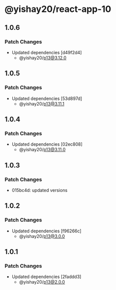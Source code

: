 # @yishay20/react-app-10

## 1.0.6

### Patch Changes

- Updated dependencies [d49f2d4]
  - @yishay20/p13@3.12.0

## 1.0.5

### Patch Changes

- Updated dependencies [53d897d]
  - @yishay20/p13@3.11.1

## 1.0.4

### Patch Changes

- Updated dependencies [02ec808]
  - @yishay20/p13@3.11.0

## 1.0.3

### Patch Changes

- 015bc4d: updated versions

## 1.0.2

### Patch Changes

- Updated dependencies [f96266c]
  - @yishay20/p13@3.0.0

## 1.0.1

### Patch Changes

- Updated dependencies [2faddd3]
  - @yishay20/p13@2.0.0
